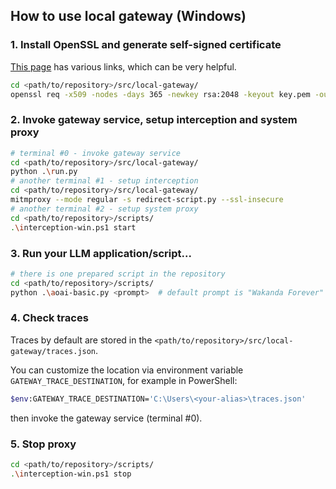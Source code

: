 ## How to use local gateway (Windows)

### 1. Install OpenSSL and generate self-signed certificate

[This page](https://slproweb.com/products/Win32OpenSSL.html) has various links, which can be very helpful.

```bash
cd <path/to/repository>/src/local-gateway/
openssl req -x509 -nodes -days 365 -newkey rsa:2048 -keyout key.pem -out cert.pem
```

### 2. Invoke gateway service, setup interception and system proxy

```bash
# terminal #0 - invoke gateway service
cd <path/to/repository>/src/local-gateway/
python .\run.py
# another terminal #1 - setup interception
cd <path/to/repository>/src/local-gateway/
mitmproxy --mode regular -s redirect-script.py --ssl-insecure
# another terminal #2 - setup system proxy
cd <path/to/repository>/scripts/
.\interception-win.ps1 start
```

### 3. Run your LLM application/script...

```bash
# there is one prepared script in the repository
cd <path/to/repository>/scripts/
python .\aoai-basic.py <prompt>  # default prompt is "Wakanda Forever"
```

### 4. Check traces

Traces by default are stored in the `<path/to/repository>/src/local-gateway/traces.json`.

You can customize the location via environment variable `GATEWAY_TRACE_DESTINATION`, for example in PowerShell:

```bash
$env:GATEWAY_TRACE_DESTINATION='C:\Users\<your-alias>\traces.json'
```

then invoke the gateway service (terminal #0).

### 5. Stop proxy

```bash
cd <path/to/repository>/scripts/
.\interception-win.ps1 stop
```
